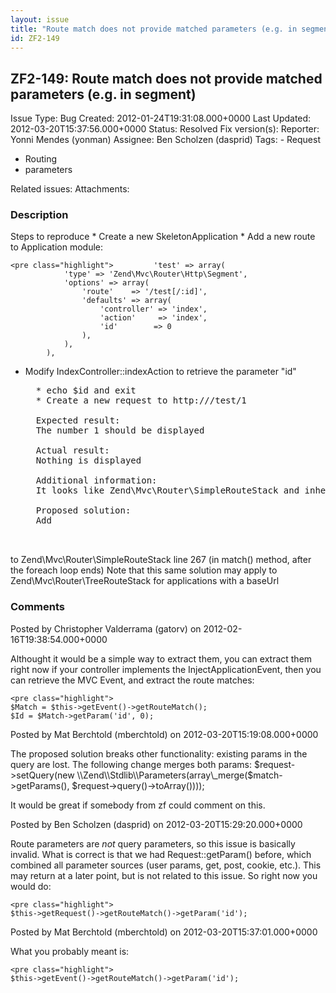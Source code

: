 ```yaml
---
layout: issue
title: "Route match does not provide matched parameters (e.g. in segment)"
id: ZF2-149
---
```


ZF2-149: Route match does not provide matched parameters (e.g. in segment)
--------------------------------------------------------------------------

 Issue Type: Bug Created: 2012-01-24T19:31:08.000+0000 Last Updated: 2012-03-20T15:37:56.000+0000 Status: Resolved Fix version(s): 
 Reporter:  Yonni Mendes (yonman)  Assignee:  Ben Scholzen (dasprid)  Tags: - Request
- Routing
- parameters
 
 Related issues: 
 Attachments: 
### Description

Steps to reproduce \* Create a new SkeletonApplication \* Add a new route to Application module:

 
    <pre class="highlight">         'test' => array(
                'type' => 'Zend\Mvc\Router\Http\Segment',
                'options' => array(
                    'route'    => '/test[/:id]',
                    'defaults' => array(
                        'controller' => 'index',
                        'action'     => 'index',
                        'id'        => 0
                    ),
                ),
            ),

- Modify IndexController::indexAction to retrieve the parameter "id"
 

    <pre class="highlight">
    * echo $id and exit
    * Create a new request to http:///test/1
    
    Expected result:
    The number 1 should be displayed
    
    Actual result:
    Nothing is displayed
    
    Additional information:
    It looks like Zend\Mvc\Router\SimpleRouteStack and inheritors ignore the accumulated request assembledParams in a matched Route\Segment.
    
    Proposed solution:
    Add


to Zend\\Mvc\\Router\\SimpleRouteStack line 267 (in match() method, after the foreach loop ends) Note that this same solution may apply to Zend\\Mvc\\Router\\TreeRouteStack for applications with a baseUrl

 

 

### Comments

Posted by Christopher Valderrama (gatorv) on 2012-02-16T19:38:54.000+0000

Althought it would be a simple way to extract them, you can extract them right now if your controller implements the InjectApplicationEvent, then you can retrieve the MVC Event, and extract the route matches:

 
    <pre class="highlight">
    $Match = $this->getEvent()->getRouteMatch();
    $Id = $Match->getParam('id', 0);


 

 

Posted by Mat Berchtold (mberchtold) on 2012-03-20T15:19:08.000+0000

The proposed solution breaks other functionality: existing params in the query are lost. The following change merges both params: $request->setQuery(new \\Zend\\Stdlib\\Parameters(array\_merge($match->getParams(), $request->query()->toArray())));

It would be great if somebody from zf could comment on this.

 

 

Posted by Ben Scholzen (dasprid) on 2012-03-20T15:29:20.000+0000

Route parameters are _not_ query parameters, so this issue is basically invalid. What is correct is that we had Request::getParam() before, which combined all parameter sources (user params, get, post, cookie, etc.). This may return at a later point, but is not related to this issue. So right now you would do:

 
    <pre class="highlight">
    $this->getRequest()->getRouteMatch()->getParam('id');


 

 

Posted by Mat Berchtold (mberchtold) on 2012-03-20T15:37:01.000+0000

What you probably meant is:

 
    <pre class="highlight">
    $this->getEvent()->getRouteMatch()->getParam('id');


 

 